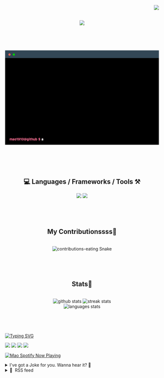 <!-- VISITOR BADGE -->
<!-- https://github.com/hehuapei/visitor-badge -->

<img align="right" src="https://visitor-badge.laobi.icu/badge?page_id=mao1910.mao1910&left_color=%2379DAF9&right_color=%23FE6E96" />


<!-- TYPING SVG -->
<!-- https://github.com/DenverCoder1/readme-typing-svg -->

<h1 align="center">
    <img src="https://readme-typing-svg.herokuapp.com/?font=Righteous&size=35&center=true&vCenter=true&width=500&height=70&color=FE6E96&font=poppins&duration=5000&lines=Hi+There!+👋;+I'm+Mao!;" />
</h1>

<br/>

<!-- CODE/TERMINAL ABOUT ME -->
<h1 align="center">
<img src="./assets/terminal-5.gif" alt="Terminal" />
</h1>

<br/><br/><br/>


<!-- TECHNOLOGIES LOGOS -->
<!-- https://github.com/tandpfun/skill-icons -->

<h2 align="center">💻 Languages / Frameworks / Tools ⚒️</h2>
<div align="center">
    <img src="https://skillicons.dev/icons?i=javascript,typescript,angular,react,html,css,scss,bootstrap,cs,java,spring" />
    <img src="https://skillicons.dev/icons?i=flutter,firebase,supabase,mysql,git,github,gitlab,vscode,idea,maven,figma" />
</div>

<br/><br/><br/>


<!-- CONTRIBUTIONS SNAKE GAME -->
<!-- https://github.com/Platane/snk -->

<div align="center">
  <h2> My Contributionssss🐍 </h2>
  <br>
  <img alt="contributions-eating Snake" src="https://raw.githubusercontent.com/mao1910/mao1910/output/github-contribution-grid-snake.svg" />

  <!-- Four lines below suggested by Planate for Dark mode-->
  <picture>
  <source media="(prefers-color-scheme: dark)" srcset="github-snake-dark.svg" />
  <source media="(prefers-color-scheme: light)" srcset="github-snake.svg" />
  </picture>
  
  <br/><br/><br/>
</div>


<!-- GITHUB STATS -->
<!-- https://github.com/DenverCoder1/github-readme-streak-stats -->
<!-- https://github.com/anuraghazra/github-readme-stats -->
<!-- https://github-readme-stats-mao1910.vercel.app/ My own Vercel deployment-->

<h2 align="center"> Stats📝 </h2>
  <br>
<div align=center>
  <img width=429 src="https://github-readme-stats-mao1910.vercel.app/api?username=mao1910&count_private=true&show_icons=true&theme=dracula&rank_icon=github&hide=contribs&border_radius=10&border_color=79DAF9" alt="github stats"/>
  <img width=396 src="https://streak-stats.demolab.com/?user=mao1910&count_private=true&theme=dracula&currStreakNum=79DAF9&currStreakLabel=FE6E96&border_radius=10&border=79DAF9" alt="streak stats"/>
  <br/>
  <img src="https://github-readme-stats-mao1910.vercel.app/api/top-langs/?username=mao1910&layout=compact&theme=dracula&border_radius=10&size_weight=0.5&count_weight=0.5&border_color=79DAF9" alt="languages stats" />
</div>

<br/><br/><br/>


<!-- FOOTER -->
<!-- https://github.com/DenverCoder1/readme-typing-svg -->
<!-- https://readme-typing-svg.demolab.com/demo/ -->

<a href="https://git.io/typing-svg"><img src="https://readme-typing-svg.demolab.com?font=Poppins&pause=1000&color=FE6E96&width=535&lines=Thanks+for+dropping+by!;Feel+free+to+check+any+of+the+Socials+below+%F0%9F%91%87;Or+the+Joke+Of+The+Day+if+you're+down+for+a+giggle+%F0%9F%98%9D;Hope+to+see+you+again+%F0%9F%91%8A;Uh%3F+You're+still+here%3F;Well...+I'm+running+out+of+things+to+say...;Tell+you+what%2C+due+to+your+effort+and+perseverance%2C;I+shall+present+you+with+a+short+poem%3A;%22To+code%2C+or+not+to+code%2C+that+is+the+question%3A;Whether+'tis+nobler+in+the+IDE+to+debug;The+errors+and+issues+of+outrageous+software%2C;Or+to+take+up+the+keyboard+against+a+sea+of+bugs;And+by+coding%2C+end+them.%22;by+William+Shakespeare%2C+probably.+;Pretty+sure+that's+Hamlet's.;Alrighty%2C+this+has+been+fun.;But+I'll+restart+the+loop+now...+see+ya+soon!" alt="Typing SVG" /></a>


<!--  SOCIAL NETWORKS -->
<!-- https://github.com/alexandresanlim/Badges4-README.md-Profile -->

  <div> 
    <a href="https://www.deviantart.com/madeinkobaia/art/my-profile-is-under-construction-265626465" target="_blank"><img src="https://img.shields.io/badge/-LinkedIn-%230077B5?style=for-the-badge&logo=linkedin&logoColor=white" target="_blank"></a> <!-- ADD LINKEDIN PROFILE -->
    <a href = "https://www.nicepng.com/ourpic/u2q8o0t4t4r5o0r5_website-under-construction-png-graphic-transparent-website-under/"><img src="https://img.shields.io/badge/Portfolio-4285F4?style=for-the-badge&logo=Google-chrome&logoColor=white" target="_blank"></a> <!-- ADD PORTFOLIO WEBSITE -->
    <a href="https://discord.gg" target="_blank"><img src="https://img.shields.io/badge/Discord-7289DA?style=for-the-badge&logo=discord&logoColor=white" target="_blank"></a> <!-- ADD DISCORD -->
    <a href = "mailto:mao1910dev@gmail.com"><img src="https://img.shields.io/badge/Gmail-D14836?style=for-the-badge&logo=gmail&logoColor=white" target="_blank"></a>
  </div>


<!-- SPOTIFY PLAYING-->
<!-- https://github.com/novatorem/novatorem -->
<!-- https://spotify-now-playing-novatorem-git-main-mao1910.vercel.app/ My own Vercel deployment-->

[<img width=438px src="https://spotify-now-playing-git-main-mao1910.vercel.app//api/spotify/?border_color=FE6E96" alt="Mao Spotify Now Playing" />](https://open.spotify.com/user/31542et242zglhf42ydrtqgvuvde)


<!-- JOKE OF THE DAY -->
<!-- https://github.com/ABSphreak/readme-jokes -->
<!-- https://readme-jokes-git-master-mao1910.vercel.app/ My own Vercel deployment-->

<details>
<summary>I've got a Joke for you. Wanna hear it? 🙈</summary>

<br/>

 <tr>
 <td style="padding-top:4px"><img src = "https://readme-jokes-git-master-mao1910.vercel.app/api?&theme=dracula"></td>
 </tr>

</details>


<!-- RSS FEED -->
<!-- https://github.com/gautamkrishnar/blog-post-workflow -->

<details>
<summary>📕 &nbsp;RSS feed</summary>

<br/>

<!-- BLOG-POST-LIST:START -->
 #### - [ROScribe](https://dev.to/robocoach/roscribe-1h2k) 
 <details><summary>Article</summary> <p><strong>Create ROS packages using LLMs</strong></p>

<p>Learning ROS (Robot Operating System) may prove to be challenging for robotic enthusiasts, college students, or professional engineers who are using it for the first time. Sometimes this skill barrier forces them to give up on ROS altogether and opt out for non-standard options. <a href="https://github.com/RoboCoachTechnologies/ROScribe">ROScribe</a> eliminates the skill barrier for beginners, and saves time and hassle for skilled engineers. </p>

<p><a href="https://github.com/RoboCoachTechnologies/ROScribe">ROScribe</a> combines the power and flexibility of large language models (LLMs) with prompt tuning techniques to capture the details of your robotic design and to automatically create an entire ROS package for your project.</p>

<p>Inspired by <a href="https://github.com/RoboCoachTechnologies/GPT-Synthesizer">GPT Synthesizer</a>, ROScribe builds an entire ROS package through a series of specification steps that identify the package elements in a top-down approach. In particular, ROScribe helps you with the following steps:</p>

<ol>
<li>Creating a list of ROS nodes and topics, based on your application and deployment (e.g. simulation vs. real-world)</li>
<li>Visualizing your project in an RQT-style graph</li>
<li>Generating code for each ROS node</li>
<li>Writing launch file and installation scripts</li>
</ol>

<p>If you are new to ROS, ROScribe will be your robot(ics) mentor 🤖️</p>

<p>If you are a seasoned ROS user, ROScribe can help with creating a blueprint for your ROS package 📦️</p>

<p>For further detail of how to install and use ROScribe, please refer to our Github and watch our demo:</p>

<p><a href="https://github.com/RoboCoachTechnologies/ROScribe">ROScribe open source repository</a><br>
<a href="https://www.youtube.com/watch?v=H2QaeelkReU">TurtleSim demo</a></p>

<p><strong>Roadmap</strong></p>

<p>ROScribe v0.0.2 only supports ROS1 with Python code generation. We plan to add the following features in the upcoming releases:</p>

<ol>
<li>ROS2 &amp; ROS-Industrial support</li>
<li>C++ &amp; Lisp code generation</li>
<li>ROS1 to ROS2 automated codebase migration</li>
<li>Verification of an already existing codebase</li>
<li>Graphic User Interface
</li>
<li>Enabling and integrating other robotic tools</li>
</ol>

<p><strong>Call for contributor</strong></p>

<p>ROScribe is a free and open source software. We encourage all of you to try it out and let us know what you think. We have a lot of plans for this project and we intend to support and maintain it regularly. we welcome all robotics enthusiasts to contribute to ROScribe. During each release, we will announce the list of new contributors.</p>

 </details> 
 <hr /> 

 #### - [🔥TOP🔥 WordPress Themes You Should KNOW...](https://dev.to/noobizdev/top-wordpress-themes-you-should-know-4bme) 
 <details><summary>Article</summary> <p>Selecting the right WordPress theme is crucial for a blog's success. Here are the top 10 WordPress themes for blogs in 2023, compiled from various reputable sources:<br>
<br></p>

<blockquote>
<p>We love hearing from our followers, so please give us a like and a follow!❤️❤️❤️</p>
</blockquote>



<h2>
  
  
  Choosing the Right WordPress Theme
</h2>

<p>Choosing the right WordPress theme is crucial for the success of your website. Here's why it matters:<br>
User Experience: A well-designed theme enhances user experience, making your site more appealing and easier to navigate.</p>

<ol>
<li>Branding: Your theme should align with your brand's identity, ensuring consistency in colors, fonts, and style.</li>
<li>Performance: Themes impact your site's speed. A poorly coded theme can slow down your website, affecting SEO and user satisfaction.</li>
<li>Responsiveness: Mobile-friendliness is vital for SEO and user engagement. A responsive theme ensures your site looks great on all devices.</li>
<li>Security: Themes with regular updates and strong security features protect your site from vulnerabilities and hacking attempts.</li>
<li>Customization: Choose a theme that allows you to customize elements easily without coding, giving you flexibility in design and layout.</li>
<li>SEO Friendliness: Some themes are optimized for SEO, helping your content rank higher in search engine results.</li>
<li>Support and Updates: Opt for themes with active developers who provide support and updates, ensuring compatibility with the latest WordPress versions.


</li>
</ol>

<h2>
  
  
  Top 10 WordPress Themes for Blogs
</h2>

<ol>
<li>
<strong>Hestia</strong>: A versatile, free theme suitable for blogs of all types. It's recommended by ThemeIsle as one of the best free options for 2023.</li>
<li>
<strong>Divi</strong>: Known for its flexibility and powerful features, Divi is a popular choice among bloggers. Elegant Themes ranks it among the top options for bloggers in 2023.</li>
<li>
<strong>Astra</strong>: A lightweight and customizable theme that's great for bloggers. It's mentioned as a top pick by Neil Patel.</li>
<li>
<strong>GeneratePress</strong>: Known for its speed and performance, GeneratePress is a free theme recommended by WPBeginner for bloggers in 2023.</li>
<li>
<strong>Schema Lite</strong>: A free theme known for its SEO-friendly design, making it a solid choice for bloggers. It's featured in ThemeIsle's list.</li>
<li>
<strong>OceanWP</strong>: Another lightweight and customizable theme suitable for bloggers. It's mentioned as a top pick by Kinsta.</li>
<li>
<strong>Baskerville</strong>: A minimalist theme with a focus on typography, ideal for bloggers looking for a clean and elegant design. It's a recommendation from ThemeIsle.</li>
<li>
<strong>Blossom</strong> Feminine: Tailored for female bloggers, this theme offers a feminine and stylish design. It's among the expert picks at WPBeginner.</li>
<li>
<strong>Newspaper</strong>: If you're running a news-oriented blog, the Newspaper theme offers a professional and feature-rich solution. It's featured in Elegant Themes' list.</li>
<li>
<strong>Soledad</strong>: A versatile theme with numerous layout options, making it suitable for various blog niches. It's mentioned in Kinsta's list of top themes for 2023.

</li>
</ol>

<p>These themes offer diverse options, so you can choose the one that best suits your blog's niche and style. also</p>

<p><br><br>
You can also compare <strong><a href="https://noobizdev.tech/choosing-the-best-wordpress-themes-for-your-website/">the best WordPress Themes</a></strong> with features such as <strong>free</strong> or <strong>woocommerce</strong> or <strong>mobile friendly</strong> and with <strong>strong seo</strong> and <strong>high speed</strong> in this article...<br>
<br></p>

<h2>
  
  
  Conclusion
</h2>

<p>In summary, the right WordPress theme impacts your site's appearance, performance, security, and user experience. It's a pivotal decision in building a successful online presence.</p>




<blockquote>
<p>If you enjoyed this post, make sure to save it for later!</p>

<p>Don't forget to leave a comment if you need any help...</p>

<p>Thanks for reading, See you next time... ❤️👋</p>


</blockquote>

 </details> 
 <hr /> 

 #### - [Generate New Project Code Using "create-blank-app" command and ChatGPT](https://dev.to/ngduc/generate-new-project-code-using-create-blank-app-command-and-chatgpt-1a2m) 
 <details><summary>Article</summary> <p>Setting up a new project can be a tedious task, especially when you're dealing with multiple tech stacks. Wouldn't it be great if we could automate this process with a single command? That's where <strong>create-blank-app</strong> comes into play.</p>

<p>With the advent of AI technologies in the programming world, developers are now finding more efficient ways to create project codes. One of the latest techniques involves using OpenAI's ChatGPT to generate new project code. This method simplifies and accelerates the process of initializing projects with various tech stacks. In this blog post, we introduce a tool named <strong>create-blank-app</strong> (or <strong>cba</strong> for short), which leverages this cutting-edge technique.</p>

<h3>
  
  
  Simplify Your Project Initialization with 'create-blank-app'
</h3>

<p><strong>create-blank-app</strong> is a powerful command-line tool designed to simplify the process of creating new apps. Users can search for tech stacks using keywords, which makes this tool highly flexible and customizable. One of the unique features of create-blank-app is its support for generative AI. With just one command, you can leverage the power of AI to kick-start your project.</p>

<p>To install <strong>create-blank-app</strong>, assume you already have NodeJS installed, just run: <code>$ npm install create-blank-app -g</code></p>

<h3>
  
  
  Supported Tech Stacks
</h3>

<p><strong>create-blank-app</strong> supports a wide range of popular tech stacks:</p>

<p>Frontend Frameworks: Vite, bun, create-react-app (CRA), create-next-app (CNA), create-nuxt-app, angular, create-web3js-app (CWA), and create-react-native-app (Expo)<br>
Backend Framework: Express-generator-typescript<br>
Mobile: React-native init<br>
Bundler: Vite (vue, react, preact, lit-element, svelte app)</p>

<h3>
  
  
  Using ChatGPT with create-blank-app
</h3>

<p>In addition to these tech stacks, create-blank-app also supports ChatGPT to generate a new app using a prompt file. This feature turbocharges the app creation process by allowing you to leverage the power of AI.</p>

<p>Steps to generate a New Project using ChatGPT:</p>

<ol>
<li>Set OpenAI api key like <code>$ export OPENAI_API_KEY=&lt;yourkey&gt;</code>
</li>
<li>Create an empty directory, inside, write your prompt in the <strong>"prompt" file</strong> (or "prompt.gpt4" for gpt-4 model).</li>
<li>Outside that directory, run: <code>$ cba &lt;name&gt;</code>
</li>
</ol>

<h3>
  
  
  Wrapping Up
</h3>

<p>Embrace the future of coding with 'create-blank-app', setting up a new project with your desired tech stack is just a command away. The support for ChatGPT adds another layer of convenience, not only does it save you time and effort, but with AI-driven code generation, it also opens new possibilities. We encourage you to try it out, contribute on GitHub, and share your feedback to help us improve.</p>

<ul>
<li>Github: <a href="https://github.com/ngduc/create-blank-app">https://github.com/ngduc/create-blank-app</a>
</li>
</ul>

 </details> 
 <hr /> 

 #### - [Some aspects of Merkle Tree](https://dev.to/sergeyshandar/some-aspects-of-merkle-tree-19jo) 
 <details><summary>Article</summary> <p>Previously, I shared <a href="https://dev.to/sergeyshandar/data-vendor-lock-in-and-web3-5cm8">my thoughts</a> about how we can solve data vendor lock-in problem using <a href="https://en.wikipedia.org/wiki/Content-addressable_network">content-addressable network (CAN)</a> and <a href="https://en.wikipedia.org/wiki/Content-addressable_storage">content-addressable storage (CAS)</a> for personal use. As mentioned in the article, we don't care how our network works as long as we can download a data block for a specific hash because we can always validate the downloaded data against the hash value. There is one problem with validation. If the hash validation fails and our file is quite big (say several gigabytes),  we waste our network time and resources for nothing.</p>

<p>We wouldn't have such a problem if we could validate small parts of the data block while downloading the entire data block. One of the solutions is to use <a href="https://en.wikipedia.org/wiki/Merkle_tree">Merkle Tree</a> for our hash function. There are a lot of good articles and videos about it, and I don't want to repeat them. I want to focus on some of the essential aspects of the Merkle tree that you should know if you would like to implement one.</p>

<h2>
  
  
  Definitions
</h2>

<p><code>f</code> is a <a href="https://en.wikipedia.org/wiki/One-way_compression_function">cryptographic compress hash function</a> that accepts two digests and returns one. For example, <code>h01 = f(h0, h1)</code>.</p>

<p>We split a data block into a list of digests <code>[d0, d1, ..., dN]</code>. Let's assume that <code>N</code> is <code>2^P</code>, where <code>P</code> is the height of the corresponding Merkle tree. Our tree will look like this:</p>

<p><a href="https://res.cloudinary.com/practicaldev/image/fetch/s--ecENwlmJ--/c_limit%2Cf_auto%2Cfl_progressive%2Cq_auto%2Cw_800/https://dev-to-uploads.s3.amazonaws.com/uploads/articles/fu9vhl16reu0jul38l9n.png" class="article-body-image-wrapper"><img src="https://res.cloudinary.com/practicaldev/image/fetch/s--ecENwlmJ--/c_limit%2Cf_auto%2Cfl_progressive%2Cq_auto%2Cw_800/https://dev-to-uploads.s3.amazonaws.com/uploads/articles/fu9vhl16reu0jul38l9n.png" alt="Merkle tree" width="691" height="703"></a></p>

<h2>
  
  
  Second Preimage Attack
</h2>

<p>If we know data for a specific hash, we can create a collision because the tree doesn't distinguish between hash digest and data digests. So, it's possible to send hash digests instead of actual data. In this case, the validation will succeed, but the data will differ.</p>

<p><a href="https://res.cloudinary.com/practicaldev/image/fetch/s--tdIIE2Bk--/c_limit%2Cf_auto%2Cfl_progressive%2Cq_auto%2Cw_800/https://dev-to-uploads.s3.amazonaws.com/uploads/articles/8us8n69jfgr1kla5vbj6.png" class="article-body-image-wrapper"><img src="https://res.cloudinary.com/practicaldev/image/fetch/s--tdIIE2Bk--/c_limit%2Cf_auto%2Cfl_progressive%2Cq_auto%2Cw_800/https://dev-to-uploads.s3.amazonaws.com/uploads/articles/8us8n69jfgr1kla5vbj6.png" alt="Second preimage attack" width="439" height="543"></a></p>

<p>It's called <a href="https://en.wikipedia.org/wiki/Preimage_attack">second preimage attack</a>. To prevent such attacks, we need to separate data from hashes.</p>

<p>We can use another hash function for the data blocks to convert them into hash digests. Let's call it <code>g</code>.</p>

<p><a href="https://res.cloudinary.com/practicaldev/image/fetch/s--8Fj6TdVe--/c_limit%2Cf_auto%2Cfl_progressive%2Cq_auto%2Cw_800/https://dev-to-uploads.s3.amazonaws.com/uploads/articles/rx2wyhc249d30s1e7no4.png" class="article-body-image-wrapper"><img src="https://res.cloudinary.com/practicaldev/image/fetch/s--8Fj6TdVe--/c_limit%2Cf_auto%2Cfl_progressive%2Cq_auto%2Cw_800/https://dev-to-uploads.s3.amazonaws.com/uploads/articles/rx2wyhc249d30s1e7no4.png" alt="Fix # 1" width="661" height="823"></a></p>

<p>The <code>g</code> function should differ from <code>f</code>.</p>

<p>Another way to fix the issue is to extend a digest with one bit. If the bit is<br>
set to <code>0</code>, then it's data; otherwise, it's a result of the <code>f</code> hash function.</p>

<p><a href="https://res.cloudinary.com/practicaldev/image/fetch/s--x3f1fqlU--/c_limit%2Cf_auto%2Cfl_progressive%2Cq_auto%2Cw_800/https://dev-to-uploads.s3.amazonaws.com/uploads/articles/lp2qdyj83655uj5h5abd.png" class="article-body-image-wrapper"><img src="https://res.cloudinary.com/practicaldev/image/fetch/s--x3f1fqlU--/c_limit%2Cf_auto%2Cfl_progressive%2Cq_auto%2Cw_800/https://dev-to-uploads.s3.amazonaws.com/uploads/articles/lp2qdyj83655uj5h5abd.png" alt="Fix # 2" width="730" height="685"></a></p>

<p>Note that such extended digest should not be used to transfer secure data because short messages can be easily restored.</p>

<h2>
  
  
  Tails
</h2>

<p>Actual data usually is not aligned to <code>2^P</code>. One way to fix the problem is to add one bit <code>1</code> and then fill the rest with  zeros.</p>

<h2>
  
  
  Length Extension Attack
</h2>

<p>If we have one Merkle Tree hash, we can use it as a node in another tree and create a valid hash for a new data block. This is called <a href="https://en.wikipedia.org/wiki/Length_extension_attack">length extension attack</a>. <br>
To solve it, we can transform a root hash into another hash before publishing it.</p>

<h2>
  
  
  No Shift Resistance
</h2>

<p>Merkle Tree is a very good idea to split data blocks into parts. We can even reduce traffic if some parts are the same. Or, we don't need to download some parts if we already have them in our hash table.  However, it only works if the same data parts are aligned with Merkle Tree parts. This is a big limitation of Merkle Tree.</p>

 </details> 
 <hr /> 

 #### - [Everything I Learnt From Making a Service Worker Build Plugin](https://dev.to/hedgehog125/everything-i-learnt-from-making-a-service-worker-build-plugin-3n64) 
 <details><summary>Article</summary> <p>Since I've now finished my <a href="https://www.npmjs.com/package/sveltekit-adapter-versioned-worker">3rd service worker build plugin</a>, I thought I'd share what I learnt, since I had to figure out a surprising amount by myself. In addition, this post also compiles and expands on the suggestions I thought were relevant from the following:</p>

<ul>
<li>
<a href="https://redfin.engineering/how-to-fix-the-refresh-button-when-using-service-workers-a8e27af6df68">"How to Fix the Refresh Button When Using Service Workers"</a> by Dan Fabulich</li>
<li>
<a href="https://www.thecodeship.com/web-development/guide-service-worker-pitfalls-best-practices/">"A guide to Service Workers - pitfalls and best practices"</a> by Ayman Farhat</li>
<li>
<a href="https://gist.github.com/mmazzarolo/e87a11d24f85b952ee30792316f56d47">"Service Workers Tips"</a> by Matteo Mazzarolo</li>
<li>
<a href="https://www.youtube.com/watch?v=Hzxy6ml-FYE">"Handling updates offline-first - HTTP 203"</a> published by Google Chrome Developers</li>
</ul>

<h1>
  
  
  Quick Explanations
</h1>

<p>If you're trying to make your own build plugin, you'll need to know the APIs in more detail, but here's a quick rundown just so you can understand this post...</p>

<p>Service workers intercept requests from the clients (tabs and windows) they control. When a service worker is first downloaded or when it's updated, it enters the <code>"installing"</code> stage, firing the <code>"install"</code> event. Once that event finishes (and doesn't throw), it becomes <code>"waiting"</code>. If there's no existing active service worker, this one will become it*, but otherwise it'll wait until there are no clients before becoming active. This means you can have both an active and a waiting worker simultaneously. However, you can have the waiting service worker call <code>skipWaiting</code>, which is what some of this post is about.</p>

<p>*But it won't control the existing clients unless <code>clients.claim</code> is called.</p>



<p>With that all out of the way, here's everything I learnt and what I now consider to be best practices for service workers...</p>
<h1>
  
  
  #0: They're Complicated
</h1>

<p>While the basics of the Service Worker API are relatively simple, things get complicated once you start trying to do things properly. Because of this, you'll likely end up making your own general service worker build plugin, rather than something specific to a particular project. This is probably a bit more sensible than making your own JavaScript framework, and you'll learn a lot, but just keep in mind that it could take months (my most recent took about 4).</p>

<p>If you can, use something like <a href="https://developer.chrome.com/docs/workbox/">Workbox</a> or, if it's suitable, my own: <a href="https://www.npmjs.com/package/sveltekit-adapter-versioned-worker">Versioned Worker</a> <em>(wink wink nudge nudge)</em>.</p>
<h1>
  
  
  #1: Version Your Cache
</h1>

<p>Starting with a simpler thing: make sure you use a unique ID for each version of your app you store with the Cache API. In <a href="https://www.npmjs.com/package/sveltekit-adapter-versioned-worker">Versioned Worker</a>, I have the ID follow this format:<br>
</p>

<div class="highlight js-code-highlight">
<pre class="highlight plaintext"><code>{the prefix set in the config}-{the app version}
</code></pre>

</div>



<p>Alternatively, you could generate a random string at build time instead of having a version number.</p>

<p>Each service worker should then only serve from its own cache to avoid issues from mismatched versions. Remember that once a new service worker is installed, there'll usually still be another service worker that's active, and the new worker shouldn't interfere with it.</p>

<p>This approach also makes it easier to remove old cache as you can just remove all other cache objects (not the current one) that have your prefix.</p>

<h1>
  
  
  #2: Put Your Service Worker in the Right Folder
</h1>

<p>In my, and <a href="https://developer.mozilla.org/en-US/docs/Web/API/ServiceWorkerContainer/register#:~:text=an%20active%20registration.-,There%20is%20frequent%20confusion%20surrounding%20the%20meaning%20and%20use%20of%20scope.%20Since%20a%20service%20worker%20can%27t%20have%20a%20scope%20broader%20than%20its%20own%20location%2C%20only%20use%20the%20scope%20option%20when%20you%20need%20a%20scope%20that%20is%20narrower%20than%20the%20default.,-Syntax">possibly also Mozilla's opinion</a>, the importance of the <code>"scope"</code> argument in <code>navigator.serviceWorker.register</code> is generally overstated. Since you can only use it to narrow the scope of a service worker, I'd instead think about what folder* you're going to have the service worker file in. Most of the time, it should be at the root of your site, meaning it has a URL like <code>example.com/service-worker.js</code>. However, if some routes have separate codebases, like if you're using GitHub pages, you probably want it to look more like this:</p>

<ul>
<li>
<code>example.com/Text-Editor/service-worker.js</code>, which controls tabs with URLs starting with <code>example.com/Text-Editor</code>
</li>
<li>And <code>example.com/Cool-Game/service-worker.js</code>, which controls tabs with URLs starting with <code>example.com/Cool-Game</code>
</li>
</ul>

<p>*Yes, I know URLs don't really have folders, but I think it's a good way to think about this.</p>

<h1>
  
  
  #3: Service Workers Intercept <em>All</em> Requests From Controlled Clients
</h1>

<p>Somewhat embarrassingly, I only recently found out that requests outside of the service worker's scope (including cross origin requests) are still intercepted. There are some restrictions when it comes to CORS, but the Service Worker API really does give you a lot of control. It turns out that the scope actually just dictates what clients are controlled. And all requests from controlled clients are intercepted.</p>

<h1>
  
  
  #4: Take Advantage of Reload Opportunities
</h1>

<p>Moving onto a more complicated one: in an SPA, you might be able to sneak in a reload for an update as part of certain actions. Pretty much any in-app navigation can work, but think about how much data you'll need to transfer and how noticeable it'll be to users. The client should also check with the service worker that it's the only client, since you don't want to have 2 versions running at once. In Versioned Worker, this process looks like a bit like this:</p>

<ul>
<li>
<code>reloadOpportunity</code> is called, optionally with a URL to navigate to as part of it and some state to give to the new version.</li>
<li>If there's no waiting service worker, this process stops.</li>
<li>It asks the service worker how many clients it has.</li>
<li>If there's more than 1, this process stops.</li>
<li>The client then sets a SessionStorage item to mark there being some state and sends the state to the waiting service worker. Alternatively, you can just store the state in SessionStorage.</li>
<li>The waiting service worker then holds onto the state by using <code>ExtendableMessageEvent.waitUntil</code> in the <code>message</code> listener and calls <code>skipWaiting</code>. This should ensure that the service worker remains running until the state is requested again in a second.</li>
<li>The client either receives a message from the service worker telling it to reload, or a <code>"controllerchange"</code> event is detected, triggering a reload.</li>
<li>The client reloads using the new version and notices the SessionStorage indicates there's some state.</li>
<li>It asks the now active service worker for the state, then uses the data to put the app back in a similar state to before.</li>
<li>The promise provided to the <code>waitUntil</code> resolves, allowing the browser to shut down the service worker again*.</li>
</ul>

<p>*See #5.</p>

<p>And in MPAs, this is even easier, provided you implement #10.</p>

<h1>
  
  
  #5: When the Service Worker Starts and Stops
</h1>

<p>Service workers almost always start because of an event they received (that might even be the only time?). They can be stopped anytime there aren't any ongoing <code>ExtendableEvent</code>s, but browsers will generally let them idle for a bit while they're controlling clients. Browsers will typically kill misbehaving service workers though. For example, Chrome will kill them if either of the following happen:</p>

<ul>
<li>The main thread of the service worker is blocked for 30 seconds or more</li>
<li>An ExtendableEvent runs for more than 5 minutes*</li>
</ul>

<p>*Though, I wonder if Chrome allows that if there are some other ongoing ExtendableEvents that are currently under that limit.</p>

<p>Rather confusingly, a lot of resources state service workers "live" (they also have the quotes) forever, referring to how they're saved until the site data is cleared. So let me clear this up: saving in this context just means that the browser stores the necessary information to restart the service worker, sometimes involving a bytecode cache. It <em>doesn't</em> mean that the state of the service worker will be preserved, and therefore all the top-level code will be re-run.</p>

<p><strong>More information</strong>: <a href="https://chromium.googlesource.com/chromium/src/+/main/docs/security/service-worker-security-faq.md">Service worker FAQ</a></p>

<h1>
  
  
  #6: Wait Until the Page has Loaded/Hydrated Before Registering
</h1>

<p>I haven't experimented too much with this one, but in Versioned Worker I do wait until hydration has finished before registering. This is so the service worker doesn't compete with the page for bandwidth and CPU time. Remember that the service worker isn't used for the very first page load anyway.</p>

<h1>
  
  
  #7: How the Service Worker Itself is Cached
</h1>

<p>The request for the service worker itself <em>isn't</em> intercepted by the active service worker. The same also applies to its imports (both <code>importScripts</code> and <code>import</code>) and <code>fetch</code>es. Therefore, you should avoid storing all but potentially the latter in CacheStorage.</p>

<p>Starting a few years ago, all the major browsers decided to ignore the cache headers for the service worker entry. Instead, the whole file is requested (unless <code>updateViaCache</code> is set to <code>"all"</code>) and compared byte-by-byte.</p>

<p>Because of this, and also because doing so breaks things, you should avoid changing the service worker filename.</p>

<p>As a failsafe, the browser will also treat the HTTP cache for it as stale if it's more than 24 hours old. This also seems to apply to imports, but I haven't been able to fully verify this (the browser might just be freeing up space).</p>

<h1>
  
  
  #8: Use an importScripts Wrapper
</h1>

<p>Because of how the caching works, it's a good idea to use an <code>importScripts</code> wrapper for your service worker to improve the efficiency of update checks. The code looks like this:<br>
</p>

<div class="highlight js-code-highlight">
<pre class="highlight javascript"><code><span class="c1">// service-worker.js</span>
<span class="nx">importScripts</span><span class="p">(</span><span class="dl">"</span><span class="s2">assets/innerSw.&lt;computed hash&gt;.js</span><span class="dl">"</span><span class="p">);</span>
<span class="cm">/* ^ You can also use a search parameter to cache bust, like this:
  "assets/innerSw.js?v=42"
*/</span>

<span class="c1">// assets/innerSw.&lt;computed hash&gt;.js</span>
<span class="cm">/* &lt;the actual service worker code&gt; */</span>
</code></pre>

</div>



<p>Then make sure you've left the <code>updateViaCache</code> option of <code>navigator.serviceWorker.register</code> as its default value of <code>"imports"</code>. The browser will now only download <code>service-worker.js</code> to check for updates.</p>

<p><strong>Tip</strong>: If you can, <a href="https://www.keycdn.com/blog/cache-control-immutable">set your server to cache the inner service worker indefinitely</a> as we've got cache busting. Note that the HTTP cache will be ignored by the browser for the outer service worker, unless <code>updateViaCache</code> is set to <code>"all"</code>.</p>

<h1>
  
  
  #9: Don't Require a Service Worker to be Active
</h1>

<p>Despite browser support for service workers being good for the past few years, they should still be a progressive enhancement. This is because they aren't/can't be used in the following situations:</p>

<ul>
<li>The first load. Although if you have to, you can wait for it to install and then have it claim the client.</li>
<li>Hard reloads.</li>
<li>In Firefox private windows.</li>
<li>In Firefox if cookies are disabled or set to be cleared on quit.</li>
</ul>

<h1>
  
  
  #10: How to Fix the Browser's Reload and Work Around Other Quirks
</h1>

<p>Dan Fabulich already wrote <a href="https://redfin.engineering/how-to-fix-the-refresh-button-when-using-service-workers-a8e27af6df68">a whole article just on the first bit</a>, but I've got some more to add.</p>

<p>The problem is that when you reload a webpage, the new page is loaded before the old one is discarded. Because of this, the browser doesn't swap out the active service worker with the waiting one.</p>

<p>The main oversight in his guide is that during the first navigation into the scope of a service worker, the client isn't in <code>clients.matchAll</code>. This means that opening a 2nd in-scope tab when there's a waiting service worker will cause the 1st one to refresh*!</p>

<p>*If the page is set to reload when the controller changes, which I do in Versioned Worker.</p>

<p>It also doesn't work in Firefox due to a <a href="https://bugzilla.mozilla.org/show_bug.cgi?id=1113522">bug that <em>still</em> hasn't been fixed</a>. Thankfully, this can be worked around by allowing the page to be reloaded for an update within 300ms of it loading. This is pretty unnoticeable to users and surprisingly even means the PWA can update more smoothly in Firefox than Chrome, as Chrome takes about a second to reload the page. Removing the logic around checking for a waiting service worker from the active worker might fix this, but I haven't experimented with that yet.</p>

<p>The other thing is that with his code, the page can get stuck loading. At least in Chrome, there just seems to be some weirdness with calling <code>skipWaiting</code> when there are ongoing requests. Because of this, I suggest calling it every 100ms until the returned promise resolves.</p>

<p>Anyway, in Versioned Worker, this all looks like this:</p>

<ul>
<li>When the active service worker receives a GET request with a mode of <code>"navigate"</code>, it checks if there's a waiting worker</li>
<li>If there is one, it checks if there's 1 client or less with <code>clients.matchAll()</code>
</li>
<li>If that condition is also met, it sends the reload page (more on that in a second)</li>
<li>Otherwise it sends the page as normal</li>
<li>If, on a non-reload page, there's a waiting service worker within 300ms of the page loading, tell the waiting service worker to potentially skip waiting</li>
<li>If the waiting service worker gets the message, it checks if there's 1 client or less</li>
<li>If that condition passes, <code>skipWaiting</code> is called and <code>await</code>ed with a timeout of 100ms</li>
<li>If it times out, the active service worker is told to finish and the client is told to reload</li>
<li>Because the active service worker was told to finish, the client is sent the reload page</li>
</ul>

<p>Then the code for the reload page is similar to this:<br>
</p>

<div class="highlight js-code-highlight">
<pre class="highlight html"><code><span class="nt">&lt;script&gt;</span>
    <span class="p">(()</span> <span class="o">=&gt;</span> <span class="p">{</span>
        <span class="nx">onload</span> <span class="o">=</span> <span class="p">()</span> <span class="o">=&gt;</span> <span class="p">{</span>
            <span class="nb">navigator</span><span class="p">.</span><span class="nx">serviceWorker</span><span class="p">.</span><span class="nx">getRegistration</span><span class="p">().</span><span class="nx">then</span><span class="p">(</span><span class="k">async</span> <span class="nx">registration</span> <span class="o">=&gt;</span> <span class="p">{</span>
                <span class="k">if</span> <span class="p">(</span><span class="o">!</span> <span class="nx">registration</span><span class="p">?.</span><span class="nx">waiting</span><span class="p">)</span> <span class="p">{</span>
                    <span class="k">return</span> <span class="nx">reloadOnce</span><span class="p">();</span>
                <span class="p">}</span>

                <span class="nx">sendConditionalSkip</span><span class="p">();</span>
                <span class="k">while</span> <span class="p">(</span><span class="kc">true</span><span class="p">)</span> <span class="p">{</span>
                    <span class="kd">const</span> <span class="nx">start</span> <span class="o">=</span> <span class="nx">performance</span><span class="p">.</span><span class="nx">now</span><span class="p">();</span>
                    <span class="kd">const</span> <span class="nx">event</span> <span class="o">=</span> <span class="k">await</span> <span class="k">new</span> <span class="nb">Promise</span><span class="p">(</span><span class="nx">resolve</span> <span class="o">=&gt;</span> <span class="p">{</span>
                        <span class="nb">navigator</span><span class="p">.</span><span class="nx">serviceWorker</span><span class="p">.</span><span class="nx">addEventListener</span><span class="p">(</span><span class="dl">"</span><span class="s2">message</span><span class="dl">"</span><span class="p">,</span> <span class="nx">resolve</span><span class="p">,</span> <span class="p">{</span>
                            <span class="na">once</span><span class="p">:</span> <span class="kc">true</span>
                        <span class="p">});</span>
                        <span class="nx">setTimeout</span><span class="p">(()</span> <span class="o">=&gt;</span> <span class="nx">resolve</span><span class="p">(</span><span class="kc">null</span><span class="p">),</span> <span class="mi">500</span><span class="p">);</span>
                    <span class="p">});</span>

                    <span class="k">if</span> <span class="p">(</span>
                        <span class="nx">event</span><span class="p">?.</span><span class="nx">data</span><span class="p">?.</span><span class="nx">type</span> <span class="o">===</span> <span class="dl">"</span><span class="s2">vw-skipFailed</span><span class="dl">"</span> <span class="c1">// More than 1 client</span>
                        <span class="o">||</span> <span class="p">(</span><span class="o">!</span> <span class="nx">registration</span><span class="p">.</span><span class="nx">waiting</span><span class="p">)</span>
                    <span class="p">)</span> <span class="p">{</span>
                        <span class="k">return</span> <span class="nx">reloadOnce</span><span class="p">();</span>
                    <span class="p">}</span>

                    <span class="nx">sendConditionalSkip</span><span class="p">();</span>

                    <span class="k">await</span> <span class="k">new</span> <span class="nb">Promise</span><span class="p">(</span><span class="nx">resolve</span> <span class="o">=&gt;</span> <span class="p">{</span>
                        <span class="nx">setTimeout</span><span class="p">(()</span> <span class="o">=&gt;</span> <span class="nx">resolve</span><span class="p">(),</span> <span class="mi">100</span> <span class="o">-</span> <span class="p">(</span><span class="nx">performance</span><span class="p">.</span><span class="nx">now</span><span class="p">()</span> <span class="o">-</span> <span class="nx">start</span><span class="p">));</span>
                    <span class="p">});</span>
                <span class="p">}</span>

                <span class="kd">function</span> <span class="nx">sendConditionalSkip</span><span class="p">()</span> <span class="p">{</span>
                    <span class="nx">registration</span><span class="p">.</span><span class="nx">waiting</span><span class="p">?.</span><span class="nx">postMessage</span><span class="p">({</span>
                        <span class="na">type</span><span class="p">:</span> <span class="dl">"</span><span class="s2">conditionalSkipWaiting</span><span class="dl">"</span>
                    <span class="p">});</span>
                <span class="p">}</span>
            <span class="p">});</span>
            <span class="nb">navigator</span><span class="p">.</span><span class="nx">serviceWorker</span><span class="p">.</span><span class="nx">addEventListener</span><span class="p">(</span><span class="dl">"</span><span class="s2">controllerchange</span><span class="dl">"</span><span class="p">,</span> <span class="nx">reloadOnce</span><span class="p">);</span>


            <span class="kd">let</span> <span class="nx">reloading</span> <span class="o">=</span> <span class="kc">false</span><span class="p">;</span>
            <span class="kd">function</span> <span class="nx">reloadOnce</span><span class="p">()</span> <span class="p">{</span>
                <span class="k">if</span> <span class="p">(</span><span class="nx">reloading</span><span class="p">)</span> <span class="k">return</span><span class="p">;</span>
                <span class="nx">reloading</span> <span class="o">=</span> <span class="kc">true</span><span class="p">;</span>

                <span class="nx">location</span><span class="p">.</span><span class="nx">reload</span><span class="p">();</span>
                <span class="nx">setInterval</span><span class="p">(()</span> <span class="o">=&gt;</span> <span class="nx">location</span><span class="p">.</span><span class="nx">reload</span><span class="p">(),</span> <span class="mi">1000</span><span class="p">);</span>
            <span class="p">}</span>
        <span class="p">}</span>
    <span class="p">})();</span>
<span class="nt">&lt;/script&gt;</span>
</code></pre>

</div>



<p><strong>Note</strong>: The "conditionalSkipWaiting" message is the same skip waiting message that was mentioned earlier. However, the active service worker won't be told to finish as part of it. Also note that if the waiting service worker tells this page that there's more than 1 client, the page will reload without an update, fixing that flaw I mentioned earlier.</p>

<p>Due to back/forwards cache, it's also important that the reload page is sent with the <code>cache-control</code> header set to <code>"no-store"</code>. You should also have some code to reload the page again if the user is sent back to the old page after the app was reloaded for an update. Versioned Worker's implementation of this is a bit more complicated as it has some timeouts and other logic, but here's a basic approach:<br>
</p>

<div class="highlight js-code-highlight">
<pre class="highlight javascript"><code><span class="kd">let</span> <span class="nx">reloading</span> <span class="o">=</span> <span class="kc">false</span><span class="p">;</span>
<span class="kd">function</span> <span class="nx">reloadOnce</span><span class="p">()</span> <span class="p">{</span>
    <span class="k">if</span> <span class="p">(</span><span class="nx">reloading</span><span class="p">)</span> <span class="k">return</span><span class="p">;</span>
    <span class="nx">reloading</span> <span class="o">=</span> <span class="kc">true</span><span class="p">;</span>

    <span class="nx">location</span><span class="p">.</span><span class="nx">reload</span><span class="p">();</span>
    <span class="nb">window</span><span class="p">.</span><span class="nx">addEventListener</span><span class="p">(</span><span class="dl">"</span><span class="s2">pageshow</span><span class="dl">"</span><span class="p">,</span> <span class="p">()</span> <span class="o">=&gt;</span> <span class="nx">location</span><span class="p">.</span><span class="nx">reload</span><span class="p">());</span>
<span class="p">}</span>
</code></pre>

</div>



<p>Hopefully that tip was still of some use to you considering the complexity. If anyone's interested, I could see if I can make a proper tutorial on it.</p>

<h1>
  
  
  #11: Don't Cache non-oks
</h1>

<p>With the longest one now done, here's a simpler one... Remember that if you're using <code>Cache.put</code> that <code>fetch</code> doesn't throw for error responses. So, check if the <code>ok</code> property is <code>true</code> and handle things accordingly. If this is in an <code>"install"</code> event listener, you might want make the promise passed to <code>waitUntil</code> throw, as that'll cause the install to fail. If you're calling an <code>async</code> function for this, you can just <code>throw</code> one:<br>
</p>

<div class="highlight js-code-highlight">
<pre class="highlight javascript"><code><span class="nx">addEventListener</span><span class="p">(</span><span class="dl">"</span><span class="s2">install</span><span class="dl">"</span><span class="p">,</span> <span class="nx">installEvent</span> <span class="o">=&gt;</span> <span class="p">{</span>
    <span class="nx">installEvent</span><span class="p">.</span><span class="nx">waitUntil</span><span class="p">(</span>
        <span class="p">(</span><span class="k">async</span> <span class="p">()</span> <span class="o">=&gt;</span> <span class="p">{</span>
            <span class="kd">const</span> <span class="nx">resp</span> <span class="o">=</span> <span class="k">await</span> <span class="nx">fetch</span><span class="p">(</span><span class="dl">"</span><span class="s2">/something</span><span class="dl">"</span><span class="p">);</span>
            <span class="c1">// ^ Network errors will throw by themselves, so no try/catch needed</span>
            <span class="k">if</span> <span class="p">(</span><span class="o">!</span> <span class="nx">resp</span><span class="p">.</span><span class="nx">ok</span><span class="p">)</span> <span class="k">throw</span> <span class="dl">"</span><span class="s2">Install failed</span><span class="dl">"</span><span class="p">;</span>

            <span class="c1">// ...</span>
        <span class="p">})()</span>
    <span class="p">);</span>
<span class="p">});</span>
</code></pre>

</div>



<h1>
  
  
  #12: Passthrough Fetch Listeners <em>Can</em> be Fine
</h1>

<p>A passthrough fetch listener looks like this:<br>
</p>

<div class="highlight js-code-highlight">
<pre class="highlight javascript"><code><span class="nx">addEventListener</span><span class="p">(</span><span class="dl">"</span><span class="s2">fetch</span><span class="dl">"</span><span class="p">,</span> <span class="nx">fetchEvent</span> <span class="o">=&gt;</span> <span class="p">{</span>
    <span class="nx">fetchEvent</span><span class="p">.</span><span class="nx">respondWith</span><span class="p">(</span><span class="nx">fetch</span><span class="p">(</span><span class="nx">fetchEvent</span><span class="p">.</span><span class="nx">request</span><span class="p">));</span>
<span class="p">});</span>
</code></pre>

</div>



<p>Many articles say to avoid doing things like this and I think it's true to some extent. Certainly if you <em>just</em> have that code, you might as well not register a fetch listener. However, having a passthrough listener allows you to use and/or modify the response before sending it, which can be useful. For example, by default in Versioned Worker, I always call <code>respondWith</code> for same origin requests, since the alternative is more confusing and usually not worth the headache.</p>

<p>So you can assess potential tradeoffs, here are the actual consequences of passthrough listeners like this:</p>

<ul>
<li>
<a href="https://stackoverflow.com/a/64359741/8760866">The streaming of responses won't be able to be properly terminated</a>. This is particularly problematic with video and audio, which often stop responses when skipping.</li>
<li>Request priorities might be less precise or lost entirely.</li>
<li>There's a slight increase in the initial latency. I've typically measured 0.6ms per request when the site is served over localhost, but it might be different over the internet.</li>
</ul>

<h1>
  
  
  #13: The Cache API Doesn't Support Range Requests
</h1>

<p>This combined with #12 makes offline streaming of video and audio an interesting challenge I haven't attempted yet. For now, in Versioned Worker I've just decided to treat range requests as full requests if it's in the cache list. But partial content responses can be saved if you chunk them up yourself and either store them in IndexedDB or as a virtual route (like <code>/__prefix-that-doesnt-clash__/video/1/2</code>) in CacheStorage.</p>

<p>If case you're wondering, you just get an error if the response status is 206 (partial content).</p>

<h1>
  
  
  #14: Cache Carefully
</h1>

<p>When caching resources, it's important you think about how you'll update them. While you can't accidentally stop yourself from updating your service worker, you don't want to be fighting it while you're releasing a critical fix. I use a slightly unconventional approach in Versioned Worker of generating files that tell the service worker what's changed, so I can't comment too much on the matter, but think about your durations and the effects of them.</p>

<p>Also, be careful when storing responses that were from the browser's HTTP cache, as they might be outdated already (but not necessarily stale yet). If you need to ensure a response is up-to-date, fetch it with the <code>mode</code> of <code>"no-cache"</code> to check the cache with the server or <code>"no-store"</code> to ignore the cache entirely.</p>






<p>Phew, that's everything. Hopefully you found this useful. Let me know in the comments if you've got any questions. 👋</p>

 </details> 
 <hr /> 
<!-- BLOG-POST-LIST:END -->
</table>
</details>


<!-- TODO
Change the 3stats boxes around, possibly two on top and one on bottom
Fix RSSfeed
Fix Spotify Playlists
Fix Socials [Portfolio, Discord, Linkedin]
In the future, add Public Repositories of Selected Projects
-->
